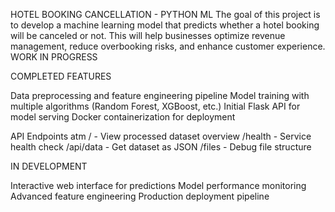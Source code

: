 HOTEL BOOKING CANCELLATION - PYTHON ML
The goal of this project is to develop a machine learning model that predicts whether a hotel booking will be canceled or not. This will help businesses optimize revenue management, reduce overbooking risks, and enhance customer experience.
  WORK IN PROGRESS

COMPLETED FEATURES

Data preprocessing and feature engineering pipeline
Model training with multiple algorithms (Random Forest, XGBoost, etc.)
Initial Flask API for model serving
Docker containerization for deployment

API Endpoints atm
/ - View processed dataset overview
/health - Service health check
/api/data - Get dataset as JSON
/files - Debug file structure

IN DEVELOPMENT

Interactive web interface for predictions
Model performance monitoring
Advanced feature engineering
Production deployment pipeline
